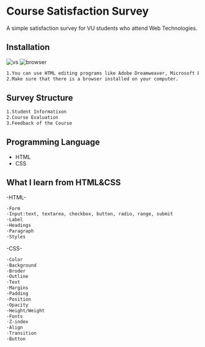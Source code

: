 # Course Satisfaction Survey
A simple satisfaction survey for VU students who attend Web Technologies.
## Installation
![vs](https://user-images.githubusercontent.com/112389820/187873188-c9660f0c-7562-4da5-a952-105ba4ca585a.png)
![browser](https://user-images.githubusercontent.com/112389820/187874077-ae4b884d-b6b7-4c5c-8bbd-f73462e326b8.png)
```bash
1.You can use HTML editing programs like Adobe Dreamweaver, Microsoft Expression Web, and Visual Studio Code.
2.Make sure that there is a browser installed on your computer.
```
## Survey Structure
```bash
1.Student Informatixon
2.Course Evaluation
3.Feedback of the Course
```
## Programming Language
* HTML
* CSS

## What I learn from HTML&CSS
-HTML-
```bash
·Form   
·Input:text, textarea, checkbox, button, radio, range, submit
·Label
·Headings
·Paragraph
·Styles
```
-CSS-
```bash
·Color
·Background
·Broder
·Outline
·Text
·Margins
·Padding
·Position
·Opacity 
·Height/Weight
·Fonts
·Z-index
·Align
·Transition
·Button

```